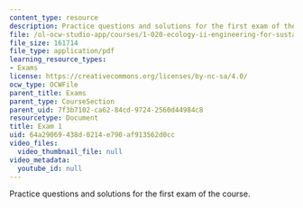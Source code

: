 ```yaml
---
content_type: resource
description: Practice questions and solutions for the first exam of the course.
file: /ol-ocw-studio-app/courses/1-020-ecology-ii-engineering-for-sustainability-spring-2008/64a29069438d0214e790af913562d0cc_practice1.pdf
file_size: 161714
file_type: application/pdf
learning_resource_types:
- Exams
license: https://creativecommons.org/licenses/by-nc-sa/4.0/
ocw_type: OCWFile
parent_title: Exams
parent_type: CourseSection
parent_uid: 7f3b7102-ca62-84cd-9724-2560d44984c8
resourcetype: Document
title: Exam 1
uid: 64a29069-438d-0214-e790-af913562d0cc
video_files:
  video_thumbnail_file: null
video_metadata:
  youtube_id: null
---
```

Practice questions and solutions for the first exam of the course.
